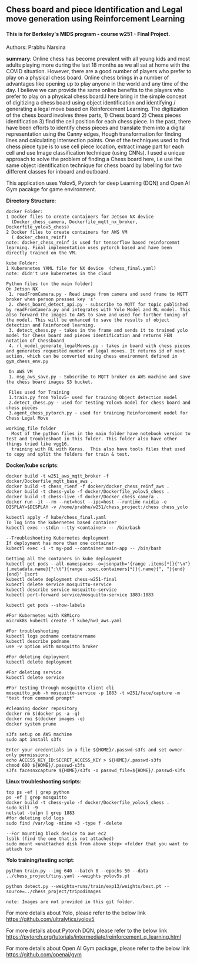 ## Chess board and piece Identification and Legal move generation using Reinforcement Learning
#### This is for Berkeley's MIDS program - course w251 - Final Project.

Authors: Prabhu Narsina

<b>summary</b>: Online chess has become prevalent with all young kids and most adults playing more during the last 18 months as we all sat at home with the COVID situation. However, there are a good number of players who prefer to play on a physical chess board. Online chess brings in a number of advantages like opening up to play anyone in the world and any time of the day. I believe we can provide the same online benefits to the players who prefer to play on a physical chess board.I here bring in the simple concept of digitizing a chess board using object identification and identifying / generating a legal move based on Reinforcement Learning. The digitization of the chess board involves three parts, 1) Chess board  2) Chess pieces identification 3) find the cell position for each chess piece. In the past, there have been efforts to identify chess pieces and translate them into a digital representation using the Canny edges, Hough transformation for finding lines and calculating intersection points. One of the techniques used to find chess piece type is to use cell piece location, extract image part for each cell and use Image classification technique (using CNNs).  I used a unique approach to solve the problem of finding a Chess board here, i.e use the same object identification technique for chess board by labelling for two different classes for inboard and outboard.

This application uses Yolov5, Pytorch for deep Learning (DQN) and Open AI Gym pacakge for game environment.

<b>Directory Structure</b>:    
  
    docker Folder:  
    1 Docker files to create containers for Jetson NX device 
      (Docker_chess_camera, Dockerfile_mqtt_nx_broker, Dockerfile_yolov5_chess)  
    2 Docker files to create containers for AWS VM  
      ( docker_chess_reinf)  
    note: docker_chess_reinf is used for tensorflow based reinforcemnt learning. Final implementation uses pytorch based and have been directly trained on the VM.
    
    kube Folder:  
    1 Kuberenetes YAML file for NX device  (chess_final.yaml)
    note: didn't use kubernetes in the cloud

    Python files (on the main folder)
    On Jetson NX
     1. readFromCamera.py - Read image from camera and send frame to MQTT broker when person presses key 's'  
     2. chess_board_detect_api.py - subscribe to MQTT for topic published by readFromCamera.py and integrates with Yolo Model and RL model. This also forward the images to AWS to save and used for further tuning of the model. This will be enhanced to save the results of object detection and Reinforced learning.
     3. detect_chess.py - takes in the frame and sends it to trained yolo model for Chess board and pieces identification and returns FEN notation of Chessboard
     4. rl_model_generate_legalMoves.py - takes in board with chess pieces and generates requested number of legal moves. It returns id of next action, which can be converted using chess environment defined in gym_chess_env.py
             
     On AWS VM 
     1. msg_aws_save.py - Subscribe to MQTT broker on AWS machine and save the chess board images S3 bucket.
     
     Files used for Training
     1.train.py from Yolov5- used for training Object detection model 
     2.detect_chess.py - used for testing Yolov5 model for chess board and chess pieces
     3.agent_chess_pytorch.py - used for training Reinforcement model for Chess Legal Move
     
    working_file folder
      Most of the python files in the main folder have notebook version to test and troubleshoot in this folder. This folder also have other things tried like vgg16,  
      training with RL with Keras.  This also have tools files that used to copy and split the folders for train & test.
     
   
<b>Docker/kube scripts</b>:    
  
    docker build -t w251_aws_mqtt_broker -f docker/Dockerfile_mqtt_base_aws .  
    docker build -t chess_rienf -f docker/docker_chess_reinf_aws .  
    docker build -t chess-yolo -f docker/Dockerfile_yolov5_chess .  
    docker build -t chess-live -f docker/Docker_chess_camera .  
    docker run -it --rm --net=host --ipc=host --runtime nvidia -e DISPLAY=$DISPLAY -v /home/prabhu/w251/chess_project:/chess chess_yolo  

    kubectl apply -f kube/chess_final.yaml  
    To log into the kubernetes based container  
    kubectl exec --stdin --tty <container> -- /bin/bash  
    
    --Troubleshooting Kubernetes deployment  
    If deployment has more than one container  
    kubectl exec -i -t my-pod --container main-app -- /bin/bash  

    Getting all the contaners in kube deployment  
    kubectl get pods --all-namespaces -o=jsonpath='{range .items[*]}{"\n"}{.metadata.name}{":\t"}{range .spec.containers[*]}{.name}{", "}{end}{end}' |sort  
    kubectl delete deployment chess-w251-final  
    kubectl delete service mosquitto-service  
    kubectl describe service mosquitto-service  
    kubectl port-forward service/mosquitto-service 1883:1883  
 
    kubectl get pods --show-labels  

    #For Kubernetes with K8Micro
    microk8s kubectl create -f kube/hw3_aws.yaml

    #For troubleshooting
    kubectl logs podname containername
    kubectl describe podname
    use -v option with mosquitto broker

    #For deleting deployment
    kubectl delete deployment

    #For deleting service
    kubectl delete service

    #For testing through mosquitto client cli
    mosquitto_pub -h mosquitto-service -p 1883 -t w251/face/capture -m "test from command prompt"

    #cleaning docker repository
    docker rm $(docker ps -a -q)
    docker rmi $(docker images -q)
    docker system prune

    s3fs setup on AWS machine
    sudo apt install s3fs

    Enter your credentials in a file ${HOME}/.passwd-s3fs and set owner-only permissions:
    echo ACCESS_KEY_ID:SECRET_ACCESS_KEY > ${HOME}/.passwd-s3fs
    chmod 600 ${HOME}/.passwd-s3fs
    s3fs facesnxcapture ${HOME}/s3fs -o passwd_file=${HOME}/.passwd-s3fs

<b>Linux troubleshooting scripts</b>:    
  
    top ps -ef | grep python  
    ps -ef | grep mosquitto   
    docker build -t chess-yolo -f docker/Dockerfile_yolov5_chess .
    sudo kill -9  
    netstat -tulpn | grep 1883  
    #for deleting old logs  
    sudo find /var/log -mtime +3 -type f -delete  
    
    --For mounting block device to aws ec2
    lsblk (find the one that is not attached)
    sudo mount <unattached disk from above step> <folder that you want to attach to>
   
  <b>Yolo training/testing script</b>:   
    
     
    python train.py --img 640 --batch 8 --epochs 50 --data ../chess_project/tiny.yaml --weights yolov5s.pt
 
    python detect.py --weights=runs/train/exp13/weights/best.pt --source=../chess_project/tripodimages

    note: Images are not provided in this git folder. 



For more details about Yolo, please refer to the below link  
https://github.com/ultralytics/yolov5  

For more details about Pytorch DQN, please refer to the below link  
https://pytorch.org/tutorials/intermediate/reinforcement_q_learning.html  

For more details about Open AI Gym package, please refer to the below link  
https://github.com/openai/gym  






